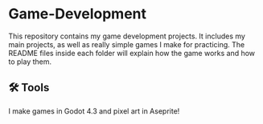 # Game-Development

This repository contains my game development projects. It includes my main projects, as well as really simple games I make for practicing. The README files inside each folder will explain how the game works and how to play them.

## 🛠️ Tools

I make games in Godot 4.3 and pixel art in Aseprite!
